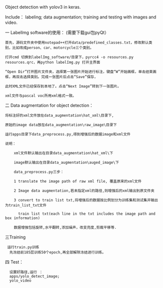 Object detection with yolov3 in keras.

Include： 
 labeling; 
 data augmentation; 
 training and testing with images and video.

一 LabelImg software的使用： 
    (需要下载gui包pyQt）

    首先，源码文件夹中使用notepad++打开data/predefined_classes.txt，修改默认类别，比如改成person、car、motorcycle三个类别。

    打开cmd 切换到labelImg_software/目录下，pyrcc4 -o resources.py resources.qrc，再python labelImg.py 打开主界面

    “Open Dir”打开图片文件夹，选择第一张图片开始进行标注，键盘“W”开始画框，单击结束画框，再双击选择类别。完成一张图片后点击“Save”保存，

    此时XML文件已经保存到本地了。点击“Next Image”转到下一张图片。

    xml文件与pascal voc所用xml格式一致。
   


二 Data augmentation for object detection：

    将标注好的xml文件放在data_augmentation\hat_xml\目录下,

    原始的image data放在data_augmentation\raw_image\目录下

    运行apps目录下data_preprocess.py,得到增强后的数据image和xml文件

    说明：

        xml文件默认输出在目录data_augmentation\hat_xml\下

        image默认输出在目录data_augmentation\auged_image\下

        data_preprocess.py三步：

        1 translate the image path of raw xml file, 覆盖原来的xml文件

        2 Image data augmentation,若未指定xml的路径,则增强后的xml输出到原文件夹

        3 convert to train list txt,将增强后的数据按比例划分为训练集和测试集并输出为train_list_txt文件

          train list txt(each line in the txt includes the image path and box information)
          
        数据增强包括旋转,水平翻转,添加噪声，改变亮度,剪裁平移等.

三Training

     运行train.py训练
      先冻结前185层训练50个epoch,再全部解除冻结进行训练。
  
四 Test：

      设置好路径,运行 ：
      apps/yolo_detect_image;
      yolo_video
